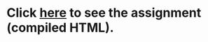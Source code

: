# **Click [here](https://dtsaknias.github.io/Practical_Machine_Learning/)** to see the assignment (compiled HTML).
